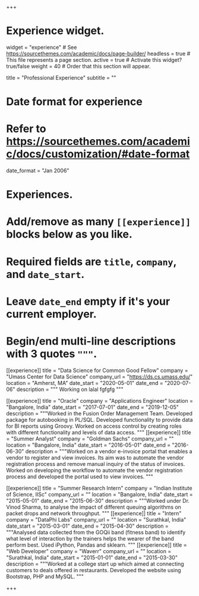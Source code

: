 +++
# Experience widget.
widget = "experience"  # See https://sourcethemes.com/academic/docs/page-builder/
headless = true  # This file represents a page section.
active = true  # Activate this widget? true/false
weight = 40  # Order that this section will appear.

title = "Professional Experience"
subtitle = ""

# Date format for experience
#   Refer to https://sourcethemes.com/academic/docs/customization/#date-format
date_format = "Jan 2006"

# Experiences.
#   Add/remove as many `[[experience]]` blocks below as you like.
#   Required fields are `title`, `company`, and `date_start`.
#   Leave `date_end` empty if it's your current employer.
#   Begin/end multi-line descriptions with 3 quotes `"""`.
[[experience]]
  title = "Data Science for Common Good Fellow"
  company = "Umass Center for Data Science"
  company_url = "https://ds.cs.umass.edu/"
  location = "Amherst, MA"
  date_start = "2020-05-01"
  date_end = "2020-07-06"
  description = """ Working on lalal
 fgfgfg
  """

  [[experience]]
    title = "Oracle"
    company = "Applications Engineer"
    location = "Bangalore, India"
    date_start = "2017-07-01"
    date_end = "2019-12-05"
    description = """Worked in the Fusion Order Management Team.
     Developed package for autobooking in PL/SQL.
     Developed functionality to provide data for BI reports using Groovy.
    Worked on access control by creating roles with different    functionality  and levels of data access.
  """
    [[experience]]
      title = "Summer Analyst"
      company = "Goldman Sachs"
      company_url = ""
      location = "Bangalore, India"
      date_start = "2016-05-01"
      date_end = "2016-06-30"
      description = """Worked on a vendor e-invoice portal that enables a vendor to register and view invoices. Its aim was to automate the vendor registration process and remove manual inquiry of the status of invoices. Worked on developing the workflow to automate the vendor registration process and developed the portal used to view invoices.
      """

[[experience]]
  title = "Summer Research Intern"
  company = "Indian Institute of Science, IISc"
  company_url = ""
  location = "Bangalore, India"
  date_start = "2015-05-01"
  date_end = "2015-06-30"
  description = """Worked under Dr. Vinod Sharma, to analyse the impact of different queuing algorithms on packet drops and network throughput.
"""
[[experience]]
  title = "Intern"
  company = "DataPhi Labs"
  company_url = ""
  location = "Surathkal, India"
  date_start = "2015-03-01"
  date_end = "2015-04-30"
  description = """Analysed data collected from the GOQii band (fitness band) to identify what level of interaction by the trainers helps the wearer of the band perform best. Used iPython, Pandas and sklearn.
"""
[[experience]]
  title = "Web Developer"
  company = "Waverr"
  company_url = ""
  location = "Surathkal, India"
  date_start = "2015-01-01"
  date_end = "2015-03-30"
  description = """Worked at a college start up which aimed at connecting customers to deals offered in restaurants. Developed the website using Bootstrap, PHP and MySQL.
"""

+++
